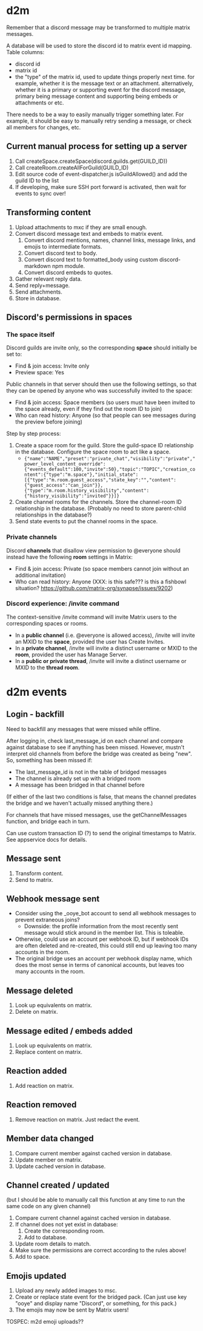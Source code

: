 # d2m

Remember that a discord message may be transformed to multiple matrix messages.

A database will be used to store the discord id to matrix event id mapping. Table columns:
- discord id
- matrix id
- the "type" of the matrix id, used to update things properly next time. for example, whether it is the message text or an attachment. alternatively, whether it is a primary or supporting event for the discord message, primary being message content and supporting being embeds or attachments or etc.

There needs to be a way to easily manually trigger something later. For example, it should be easy to manually retry sending a message, or check all members for changes, etc.

## Current manual process for setting up a server

1. Call createSpace.createSpace(discord.guilds.get(GUILD_ID))
2. Call createRoom.createAllForGuild(GUILD_ID)
3. Edit source code of event-dispatcher.js isGuildAllowed() and add the guild ID to the list
4. If developing, make sure SSH port forward is activated, then wait for events to sync over!

## Transforming content

1. Upload attachments to mxc if they are small enough.
2. Convert discord message text and embeds to matrix event.
	1. Convert discord mentions, names, channel links, message links, and emojis to intermediate formats.
	2. Convert discord text to body.
	3. Convert discord text to formatted_body using custom discord-markdown npm module.
	4. Convert discord embeds to quotes.
3. Gather relevant reply data.
4. Send reply+message.
5. Send attachments.
6. Store in database.

## Discord's permissions in spaces

### The space itself

Discord guilds are invite only, so the corresponding **space** should initially be set to:

- Find & join access: Invite only
- Preview space: Yes

Public channels in that server should then use the following settings, so that they can be opened by anyone who was successfully invited to the space:

- Find & join access: Space members (so users must have been invited to the space already, even if they find out the room ID to join)
- Who can read history: Anyone (so that people can see messages during the preview before joining)

Step by step process:

1. Create a space room for the guild. Store the guild-space ID relationship in the database. Configure the space room to act like a space.
	- `{"name":"NAME","preset":"private_chat","visibility":"private","power_level_content_override":{"events_default":100,"invite":50},"topic":"TOPIC","creation_content":{"type":"m.space"},"initial_state":[{"type":"m.room.guest_access","state_key":"","content":{"guest_access":"can_join"}},{"type":"m.room.history_visibility","content":{"history_visibility":"invited"}}]}`
2. Create channel rooms for the channels. Store the channel-room ID relationship in the database. (Probably no need to store parent-child relationships in the database?)
3. Send state events to put the channel rooms in the space.

### Private channels

Discord **channels** that disallow view permission to @everyone should instead have the following **room** settings in Matrix:

- Find & join access: Private (so space members cannot join without an additional invitation)
- Who can read history: Anyone (XXX: is this safe??? is this a fishbowl situation? https://github.com/matrix-org/synapse/issues/9202)

### Discord experience: /invite command

The context-sensitive /invite command will invite Matrix users to the corresponding spaces or rooms.

- In a **public channel** (i.e. @everyone is allowed access), /invite will invite an MXID to the **space**, provided the user has Create Invites.
- In a **private channel**, /invite will invite a distinct username or MXID to the **room**, provided the user has Manage Server.
- In a **public or private thread**, /invite will invite a distinct username or MXID to the **thread room**.

# d2m events

## Login - backfill

Need to backfill any messages that were missed while offline.

After logging in, check last_message_id on each channel and compare against database to see if anything has been missed. However, mustn't interpret old channels from before the bridge was created as being "new". So, something has been missed if:

- The last_message_id is not in the table of bridged messages
- The channel is already set up with a bridged room
- A message has been bridged in that channel before

(If either of the last two conditions is false, that means the channel predates the bridge and we haven't actually missed anything there.)

For channels that have missed messages, use the getChannelMessages function, and bridge each in turn.

Can use custom transaction ID (?) to send the original timestamps to Matrix. See appservice docs for details.

## Message sent

1. Transform content.
2. Send to matrix.

## Webhook message sent

- Consider using the _ooye_bot account to send all webhook messages to prevent extraneous joins?
	- Downside: the profile information from the most recently sent message would stick around in the member list. This is toleable.
- Otherwise, could use an account per webhook ID, but if webhook IDs are often deleted and re-created, this could still end up leaving too many accounts in the room.
- The original bridge uses an account per webhook display name, which does the most sense in terms of canonical accounts, but leaves too many accounts in the room.

## Message deleted

1. Look up equivalents on matrix.
2. Delete on matrix.

## Message edited / embeds added

1. Look up equivalents on matrix.
2. Replace content on matrix.

## Reaction added

1. Add reaction on matrix.

## Reaction removed

1. Remove reaction on matrix. Just redact the event.

## Member data changed

1. Compare current member against cached version in database.
2. Update member on matrix.
3. Update cached version in database.

## Channel created / updated

(but I should be able to manually call this function at any time to run the same code on any given channel)

1. Compare current channel against cached version in database.
2. If channel does not yet exist in database:
	1. Create the corresponding room.
	2. Add to database.
3. Update room details to match.
4. Make sure the permissions are correct according to the rules above!
5. Add to space.

## Emojis updated

1. Upload any newly added images to msc.
2. Create or replace state event for the bridged pack. (Can just use key "ooye" and display name "Discord", or something, for this pack.)
3. The emojis may now be sent by Matrix users!

TOSPEC: m2d emoji uploads??
